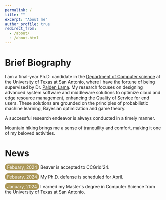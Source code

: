 ```yaml
---
permalink: /
title: ""
excerpt: "About me"
author_profile: true
redirect_from: 
  - /about/
  - /about.html
---
```

Brief Biography
====
I am a final-year Ph.D. candidate in the [Department of Computer science](https://cs.utsa.edu/) at the University of Texas at San Antonio, where I have the fortune of being supervised by Dr. [Palden Lama](http://www.cs.utsa.edu/~plama/). My research focuses on designing advanced system software and middleware solutions to optimize cloud and edge resource management, enhancing the Quality of Service for end users. These solutions are grounded on the principles of probabilistic machine learning, Bayesian optimization and game theory.

A successful research endeavor is always conducted in a timely manner.

Mountain hiking brings me a sense of tranquility and comfort, making it one of my beloved activities.


News
====

<span style="padding: 2pt 5pt; border-radius: 10px; color: white; background-color: #AB9758;">Febuary, 2024</span> Beaver is accepted to CCGrid'24. 

<span style="padding: 2pt 5pt; border-radius: 10px; color: white; background-color: #AB9758;">Febuary, 2024</span> My Ph.D. defense is scheduled for April. 

<span style="padding: 2pt 5pt; border-radius: 10px; color: white; background-color: #AB9758;">January, 2024</span> I earned my Master's degree in Computer Science from the University of Texas at San Antonio.


